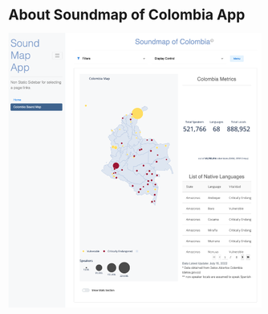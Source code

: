 # About Soundmap of Colombia App

![dashboard](https://raw.githubusercontent.com/LauraTrujilloT/mapa_sonoro_book/main/soundmap-book/dashboard.png)